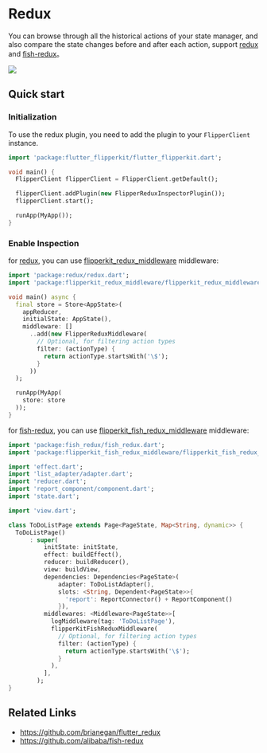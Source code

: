 # Redux

You can browse through all the historical actions of your state manager, and also compare the state changes before and after each action, support [redux](https://github.com/brianegan/flutter_redux) and [fish-redux](https://github.com/alibaba/fish-redux)。

![](../.vuepress/images/redux-inspector.png)

## Quick start

### Initialization

To use the redux plugin, you need to add the plugin to your `FlipperClient` instance.

```dart
import 'package:flutter_flipperkit/flutter_flipperkit.dart';

void main() {
  FlipperClient flipperClient = FlipperClient.getDefault();

  flipperClient.addPlugin(new FlipperReduxInspectorPlugin());
  flipperClient.start();

  runApp(MyApp());
}
```

### Enable Inspection

for [redux](https://github.com/brianegan/flutter_redux/), you can use [flipperkit_redux_middleware](https://github.com/leanflutter/flutter_flipperkit_plugins/blob/master/packages/flipperkit_redux_middleware) middleware:

```dart
import 'package:redux/redux.dart';
import 'package:flipperkit_redux_middleware/flipperkit_redux_middleware.dart';

void main() async {
  final store = Store<AppState>(
    appReducer,
    initialState: AppState(),
    middleware: []
      ..add(new FlipperReduxMiddleware(
        // Optional, for filtering action types
        filter: (actionType) {
          return actionType.startsWith('\$');
        }
      ))
  );

  runApp(MyApp(
    store: store
  ));
}
```

for [fish-redux](https://github.com/alibaba/fish-redux), you can use [flipperkit_fish_redux_middleware](https://github.com/leanflutter/flutter_flipperkit_plugins/blob/master/packages/flipperkit_fish_redux_middleware) middleware:

```dart
import 'package:fish_redux/fish_redux.dart';
import 'package:flipperkit_fish_redux_middleware/flipperkit_fish_redux_middleware.dart';

import 'effect.dart';
import 'list_adapter/adapter.dart';
import 'reducer.dart';
import 'report_component/component.dart';
import 'state.dart';

import 'view.dart';

class ToDoListPage extends Page<PageState, Map<String, dynamic>> {
  ToDoListPage()
      : super(
          initState: initState,
          effect: buildEffect(),
          reducer: buildReducer(),
          view: buildView,
          dependencies: Dependencies<PageState>(
              adapter: ToDoListAdapter(),
              slots: <String, Dependent<PageState>>{
                'report': ReportConnector() + ReportComponent()
              }),
          middlewares: <Middleware<PageState>>[
            logMiddleware(tag: 'ToDoListPage'),
            flipperKitFishReduxMiddleware(
              // Optional, for filtering action types
              filter: (actionType) {
                return actionType.startsWith('\$');
              }
            ),
          ],
        );
}

```

## Related Links

- https://github.com/brianegan/flutter_redux
- https://github.com/alibaba/fish-redux
